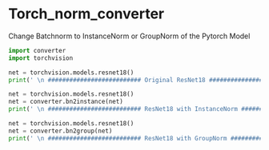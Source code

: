 # Torch_norm_converter
Change Batchnorm to InstanceNorm or GroupNorm of the Pytorch Model

```python
import converter
import torchvision

net = torchvision.models.resnet18()
print(' \n ########################## Original ResNet18 ########################## \n',net)

net = torchvision.models.resnet18()
net = converter.bn2instance(net)
print(' \n ########################## ResNet18 with InstanceNorm ########################## \n',net)

net = torchvision.models.resnet18()
net = converter.bn2group(net)
print(' \n ########################## ResNet18 with GroupNorm ########################## \n',net)
```
